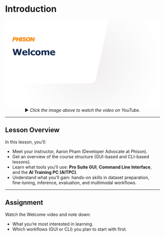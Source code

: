 # Introduction 

<p align="center">
  <a href="https://youtu.be/QIQLC7_56xo">
    <img src="https://github.com/aiDAPTIV-Phison/aiDAPTIV-Training-Course/blob/e60ff9d6c3597c4d2f8de5ea3f2bef1f96b82fdd/assets/Welcome.png" width="600" alt="Welcome">
  </a>  
  <br>
  ▶️ <em>Click the image above to watch the video on YouTube.</em>
</p>


---

## Lesson Overview  

In this lesson, you’ll:  
- Meet your instructor, Aaron Pham (Developer Advocate at Phison).  
- Get an overview of the course structure (GUI-based and CLI-based lessons).  
- Learn what tools you’ll use: **Pro Suite GUI**, **Command Line Interface**, and the **AI Training PC (AITPC)**.  
- Understand what you’ll gain: hands-on skills in dataset preparation, fine-tuning, inference, evaluation, and multimodal workflows.  

---

## Assignment  

Watch the Welcome video and note down:  
- What you’re most interested in learning.  
- Which workflows (GUI or CLI) you plan to start with first.  


